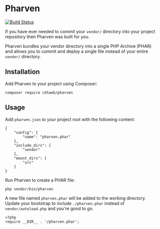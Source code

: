 Pharven
=======

[![Build
Status](https://travis-ci.org/cdtweb/pharven.svg?branch=master)](https://travis-ci.org/cdtweb/pharven)

If you have ever needed to commit your `vendor/` directory into your project repository then Pharven was built for you.

Pharven bundles your vendor directory into a single PHP Archive (PHAR) and allows you to
commit and deploy a single file instead of your entire `vendor/` directory.
 
 
## Installation

Add Pharven to your project using Composer:

    composer require cdtweb/pharven
    

## Usage

Add `pharven.json` to your project root with the following content:

    {
        "config": {
            "name": "pharven.phar"
        },
        "include_dirs": [
            "vendor"
        ],
        "mount_dirs": [
            "src"
        ]
    }
    
Run Pharven to create a PHAR file:

    php vendor/bin/pharven
    
A new file named `pharven.phar` will be added to the working directory. Update your bootstrap to include `./pharven.phar` instead of `vendor/autoload.php` and you're good to go.

    <?php
    require __DIR__ . '/pharven.phar';